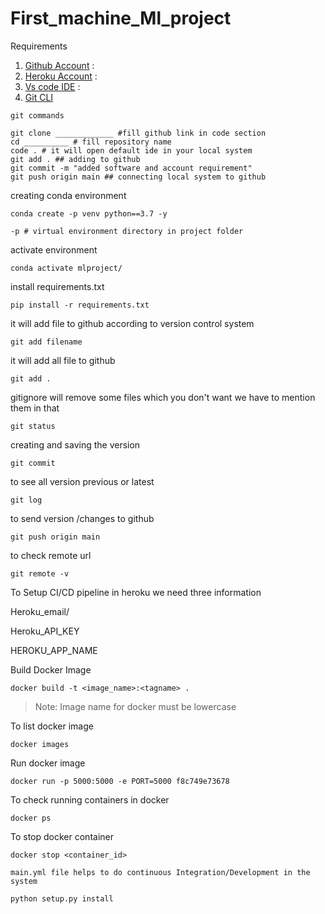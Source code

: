 # First_machine_Ml_project

Requirements
1. [Github Account](http://github.com) :
2. [Heroku Account](http://dashboard.heroku.com/login) :
3. [Vs code IDE](http://code.visualstudio.com/download) :
4. [Git CLI](http://git-scm.com/downloads)
```
git commands
```
```
git clone _____________ #fill github link in code section
cd __________ # fill repository name
code . # it will open default ide in your local system
git add . ## adding to github
git commit -m "added software and account requirement"  
git push origin main ## connecting local system to github 
```


creating conda environment

```
conda create -p venv python==3.7 -y
```
```
-p # virtual environment directory in project folder
```
activate  environment
```
conda activate mlproject/ 
```
install requirements.txt
```
pip install -r requirements.txt
```
it will add file to github  according to version control system

```
git add filename 
```
it will add all file to github
```
git add . 
```
gitignore will remove some files which you don't want  we have to mention them in that
```
git status 
``` 
creating and saving the version
```
git commit 
```
to see all version previous or latest
```
git log 
```

to send version /changes to github
```
git push origin main
```

to check remote url

```
git remote -v
```

To Setup CI/CD pipeline in heroku we need three information

Heroku_email/

Heroku_API_KEY

HEROKU_APP_NAME

Build Docker Image
```
docker build -t <image_name>:<tagname> .
```
> Note: Image name for docker must be lowercase

To list docker image
```
docker images
```
Run docker image
```
docker run -p 5000:5000 -e PORT=5000 f8c749e73678
```
To check running containers in docker
```
docker ps
```
 To stop docker container
 ```
 docker stop <container_id>
 ```
  
```
main.yml file helps to do continuous Integration/Development in the system
```
```
python setup.py install
```





